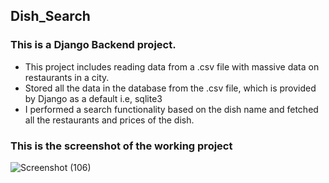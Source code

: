 ## Dish_Search

### This is a Django Backend project. 
* This project includes reading data from a .csv file with massive data on restaurants in a city. 
* Stored all the data in the database from the .csv file, which is provided by Django as a default i.e, sqlite3
* I performed a search functionality based on the dish name and fetched all the restaurants and prices of the dish.

### This is the screenshot of the working project


![Screenshot (106)](https://github.com/rajubugude/dish_search/assets/88735632/22a8e98c-75f1-4ceb-a428-eb877109180b)
